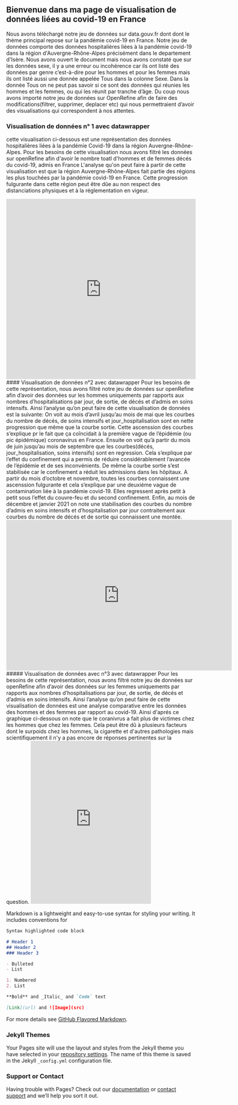 ## Bienvenue dans ma page de visualisation de données liées au covid-19 en France
Nous avons téléchargé notre jeu de données sur data.gouv.fr dont  dont le théme principal repose sur la pandémie covid-19 en France. Notre jeu de données comporte des données hospitalières liées à la pandémie covid-19 dans la région d'Auvergne-Rhône-Alpes précisément dans le departement d'Isère. Nous avons ouvert le document mais nous avons constaté que sur les données sexe, il y a une erreur ou incohérence car ils ont listé des données par genre c’est-à-dire pour les hommes et pour les femmes mais ils ont listé aussi une donnée appelée Tous dans la colonne Sexe. Dans la donnée Tous on ne peut pas savoir si ce sont des données qui réunies les hommes et les femmes, ou qui les réunit par tranche d’âge. Du coup nous avons importé notre jeu de données sur OpenRefine afin de faire des modifications(filtrer, supprimer, deplacer etc)  qui nous permettraient d’avoir des visualisations qui correspondent à nos attentes. 
### Visualisation de données n° 1 avec datawrapper
cette visualisation ci-dessous est une représentation des données hospitalières liées à la pandémie Covid-19 dans la région Auvergne-Rhône-Alpes. Pour les besoins de cette visualisation nous avons filtré les données sur openRefine afin d'avoir le nombre toatl d'hommes et de femmes décés du covid-19, admis en France 
L'analyse qu'on peut faire à partir de cette visualisation est que la région Auvergne-Rhône-Alpes fait partie des régions les plus touchées par la pandémie covid-19 en France. Cette progression fulgurante dans cette région peut être dûe au non respect des distanciations physiques et à la réglementation en vigeur.
<iframe title="[ Diagramme à plusieurs tartes ]" aria-label="chart" id="datawrapper-chart-Mhp7j" src="https://datawrapper.dwcdn.net/Mhp7j/1/" scrolling="no" frameborder="0" style="width: 0; min-width: 100% !important; border: none;" height="479"></iframe><script type="text/javascript">!function(){"use strict";window.addEventListener("message",(function(a){if(void 0!==a.data["datawrapper-height"])for(var e in a.data["datawrapper-height"]){var t=document.getElementById("datawrapper-chart-"+e)||document.querySelector("iframe[src*='"+e+"']");t&&(t.style.height=a.data["datawrapper-height"][e]+"px")}}))}();
</script>
#### Visualisation de données n°2 avec datawrapper
Pour les besoins de cette représentation, nous avons filtré notre jeu de données sur openRefine afin d’avoir des données sur les hommes uniquements par rapports aux nombres d’hospitalisations par jour, de sortie, de décés et d’admis en soins intensifs. Ainsi l’analyse qu’on peut faire de cette visualisation de données est la suivante: On voit au mois d’avril jusqu’au mois de mai que les courbes du nombre de décés, de soins intensifs et jour_hospitalisation sont en nette progression que même que la courbe sortie. Cette ascenssion des courbes s’explique pr le fait que ça coîncidait à la première vague de l’épidémie (ou pic épidémique) coronavirus en France. Ensuite on voit qu’à partir du mois de juin jusqu’au mois de septembre que les courbes(décés, jour_hospitalisation, soins intensifs) sont en regression. Cela s’explique par l’effet du confinement qui a permis de réduire considérablement l’avancée de l’épidémie et de ses inconvénients. De même la courbe sortie s’est stabilisée car le confinement a réduit les admissions dans les hôpitaux. A partir du mois d’octobre et novembre, toutes les courbes connaissent une ascenssion fulgurante et cela s’explique par une deuxiéme vague de contamination liée à la pandémie covid-19. Elles regressent après petit à petit sous l’effet du couvre-feu et du second confinement. Enfin, au mois de décembre et janvier 2021 on note une stabilisation des courbes du nombre d’admis en soins intensifs et d’hospitalisation par jour contraitement aux courbes du nombre de décés et de sortie qui connaissent une montée.
<iframe title="[ courbes sur les données hommes ]" aria-label="Interactive line chart" id="datawrapper-chart-LoKZM" src="https://datawrapper.dwcdn.net/LoKZM/1/" scrolling="no" frameborder="0" style="border: none;" width="600" height="400"></iframe>
##### Visualisation de données avec n°3 avec datawrapper
Pour les besoins de cette représentation, nous avons filtré notre jeu de données sur openRefine afin d’avoir des données sur les femmes uniquements par rapports aux nombres d’hospitalisations par jour, de sortie, de décés et d’admis en soins intensifs. Ainsi l’analyse qu’on peut faire de cette visualisation de données est une analyse comparative entre les données des hommes et des femmes par rapport au covid-19. Ainsi d'aprés ce graphique ci-dessous on note que le coranivrus a fait plus de victimes chez les hommes que chez les femmes. Cela peut être dû à plusieurs facteurs dont le surpoids chez les hommes, la cigarette et d'autres pathologies mais scientifiquement il n'y a pas encore de réponses pertinentes sur la question. 
<iframe title="[ Graphique de zone  ]" aria-label="Interactive area chart" id="datawrapper-chart-fgWtY" src="https://datawrapper.dwcdn.net/fgWtY/1/" scrolling="no" frameborder="0" style="border: none;" width="320" height="433"></iframe>



Markdown is a lightweight and easy-to-use syntax for styling your writing. It includes conventions for

```markdown
Syntax highlighted code block

# Header 1
## Header 2
### Header 3

- Bulleted
- List

1. Numbered
2. List

**Bold** and _Italic_ and `Code` text

[Link](url) and ![Image](src)
```

For more details see [GitHub Flavored Markdown](https://guides.github.com/features/mastering-markdown/).

### Jekyll Themes

Your Pages site will use the layout and styles from the Jekyll theme you have selected in your [repository settings](https://github.com/Zale-14/essai/settings). The name of this theme is saved in the Jekyll `_config.yml` configuration file.

### Support or Contact

Having trouble with Pages? Check out our [documentation](https://docs.github.com/categories/github-pages-basics/) or [contact support](https://support.github.com/contact) and we’ll help you sort it out.
